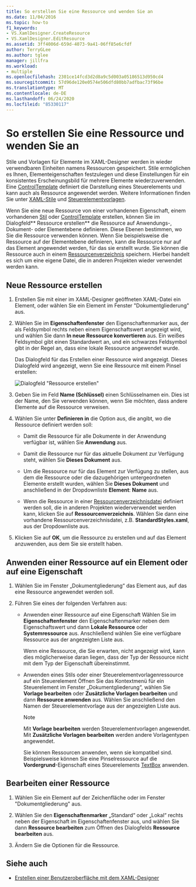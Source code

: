 ```yaml
---
title: So erstellen Sie eine Ressource und wenden Sie an
ms.date: 11/04/2016
ms.topic: how-to
f1_keywords:
- VS.XamlDesigner.CreateResource
- VS.XamlDesigner.EditResource
ms.assetid: 3ff4006d-659d-4073-9a41-06ff85e6cfdf
author: TerryGLee
ms.author: tglee
manager: jillfra
ms.workload:
- multiple
ms.openlocfilehash: 2301ce14fcd3d2d8a9c5d003a05186513d950cd4
ms.sourcegitcommit: 57d96de120e0574e506dfd80bb7adfbac73f96be
ms.translationtype: MT
ms.contentlocale: de-DE
ms.lasthandoff: 06/24/2020
ms.locfileid: "85330117"
---
```

# <a name="how-to-create-and-apply-a-resource"></a>So erstellen Sie eine Ressource und wenden Sie an

Stile und Vorlagen für Elemente im XAML-Designer werden in wieder verwendbaren Einheiten namens Ressourcen gespeichert. Stile ermöglichen es Ihnen, Elementeigenschaften festzulegen und diese Einstellungen für ein konsistentes Erscheinungsbild für mehrere Elemente wiederzuverwenden. Eine [ControlTemplate](xref:Windows.UI.Xaml.Controls.ControlTemplate) definiert die Darstellung eines Steuerelements und kann auch als Ressource angewendet werden. Weitere Informationen finden Sie unter [XAML-Stile](/windows/uwp/design/controls-and-patterns/xaml-styles) und [ Steuerelementvorlagen](/windows/uwp/design/controls-and-patterns/control-templates).

Wenn Sie eine neue Ressource von einer vorhandenen Eigenschaft, einem vorhandenen [Stil](xref:Windows.UI.Xaml.Style) oder [ControlTemplate](xref:Windows.UI.Xaml.Controls.ControlTemplate) erstellen, können Sie im Dialogfeld** Ressource erstellen** die Ressource auf Anwendungs-, Dokument- oder Elementebene definieren. Diese Ebenen bestimmen, wo Sie die Ressource verwenden können. Wenn Sie beispielsweise die Ressource auf der Elementebene definieren, kann die Ressource nur auf das Element angewendet werden, für das sie erstellt wurde. Sie können die Ressource auch in einem [Ressourcenverzeichnis](/windows/uwp/design/controls-and-patterns/resourcedictionary-and-xaml-resource-references) speichern. Hierbei handelt es sich um eine eigene Datei, die in anderen Projekten wieder verwendet werden kann.

## <a name="create-a-new-resource"></a>Neue Ressource erstellen

1. Erstellen Sie mit einer im XAML-Designer geöffneten XAML-Datei ein Element, oder wählen Sie ein Element im Fenster "Dokumentgliederung" aus.

2. Wählen Sie im **Eigenschaftenfenster** den Eigenschaftenmarker aus, der als Feldsymbol rechts neben einem Eigenschaftswert angezeigt wird, und wählen Sie dann **In neue Ressource konvertieren** aus. Ein weißes Feldsymbol gibt einen Standardwert an, und ein schwarzes Feldsymbol gibt in der Regel an, dass eine lokale Ressource angewendet wurde.

     Das Dialogfeld für das Erstellen einer Ressource wird angezeigt. Dieses Dialogfeld wird angezeigt, wenn Sie eine Ressource mit einem Pinsel erstellen:

     ![Dialogfeld "Ressource erstellen"](../designers/media/xaml_create_resource.png)

3. Geben Sie im Feld **Name (Schlüssel)** einen Schlüsselnamen ein. Dies ist der Name, den Sie verwenden können, wenn Sie möchten, dass andere Elemente auf die Ressource verweisen.

4. Wählen Sie unter **Definieren in** die Option aus, die angibt, wo die Ressource definiert werden soll:

    - Damit die Ressource für alle Dokumente in der Anwendung verfügbar ist, wählen Sie **Anwendung** aus.

    - Damit die Ressource nur für das aktuelle Dokument zur Verfügung steht, wählen Sie **Dieses Dokument** aus.

    - Um die Ressource nur für das Element zur Verfügung zu stellen, aus dem die Ressource oder die dazugehörigen untergeordneten Elemente erstellt wurden, wählen Sie **Dieses Dokument** und anschließend in der Dropdownliste **Element**: **Name** aus.

    - Wenn die Ressource in einer [Ressourcenverzeichnisdatei](/windows/uwp/design/controls-and-patterns/resourcedictionary-and-xaml-resource-references) definiert werden soll, die in anderen Projekten wiederverwendet werden kann, klicken Sie auf **Ressourcenverzeichnis**. Wählen Sie dann eine vorhandene Ressourcenverzeichnisdatei, z.B. **StandardStyles.xaml**, aus der Dropdownliste aus.

5. Klicken Sie auf **OK**, um die Ressource zu erstellen und auf das Element anzuwenden, aus dem Sie sie erstellt haben.

## <a name="apply-a-resource-to-an-element-or-property"></a>Anwenden einer Ressource auf ein Element oder auf eine Eigenschaft

1. Wählen Sie im Fenster „Dokumentgliederung“ das Element aus, auf das eine Ressource angewendet werden soll.

2. Führen Sie eines der folgenden Verfahren aus:

   - Anwenden einer Ressource auf eine Eigenschaft Wählen Sie im **Eigenschaftenfenster** den Eigenschaftenmarker neben dem Eigenschaftswert und dann **Lokale Ressource** oder **Systemressource** aus. Anschließend wählen Sie eine verfügbare Ressource aus der angezeigten Liste aus.

      Wenn eine Ressource, die Sie erwarten, nicht angezeigt wird, kann dies möglicherweise daran liegen, dass der Typ der Ressource nicht mit dem Typ der Eigenschaft übereinstimmt.

   - Anwenden eines Stils oder einer Steuerelementvorlagenressource auf ein Steuerelement Öffnen Sie das Kontextmenü für ein Steuerelement im Fenster „Dokumentgliederung“, wählen Sie **Vorlage bearbeiten** oder **Zusätzliche Vorlagen bearbeiten** und dann **Ressource anwenden** aus. Wählen Sie anschließend den Namen der Steuerelementvorlage aus der angezeigten Liste aus.

     > [!NOTE]
     > Mit **Vorlage bearbeiten** werden Steuerelementvorlagen angewendet. Mit **Zusätzliche Vorlagen bearbeiten** werden andere Vorlagentypen angewendet.

     Sie können Ressourcen anwenden, wenn sie kompatibel sind. Beispielsweise können Sie eine Pinselressource auf die **Vordergrund**-Eigenschaft eines Steuerelements [TextBox](xref:Windows.UI.Xaml.Controls.TextBox) anwenden.

## <a name="edit-a-resource"></a>Bearbeiten einer Ressource

1. Wählen Sie ein Element auf der Zeichenfläche oder im Fenster "Dokumentgliederung" aus.

2. Wählen Sie den **Eigenschaftenmarker** „Standard“ oder „Lokal“ rechts neben der Eigenschaft im Eigenschaftenfenster aus, und wählen Sie dann **Ressource bearbeiten** zum Öffnen des Dialogfelds **Ressource bearbeiten** aus.

3. Ändern Sie die Optionen für die Ressource.

## <a name="see-also"></a>Siehe auch

- [Erstellen einer Benutzeroberfläche mit dem XAML-Designer](../xaml-tools/creating-a-ui-by-using-xaml-designer-in-visual-studio.md)
